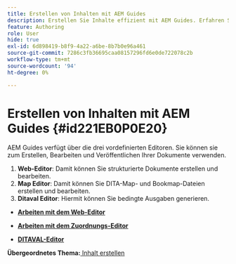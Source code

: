 ```yaml
---
title: Erstellen von Inhalten mit AEM Guides
description: Erstellen Sie Inhalte effizient mit AEM Guides. Erfahren Sie, wie Sie Ihre Dokumente in AEM Guides erstellen, bearbeiten und veröffentlichen.
feature: Authoring
role: User
hide: true
exl-id: 6d898419-b8f9-4a22-a6be-8b7b0e96a461
source-git-commit: 7286c3fb36695caa08157296fd6e0de722078c2b
workflow-type: tm+mt
source-wordcount: '94'
ht-degree: 0%

---
```


# Erstellen von Inhalten mit AEM Guides {#id221EB0P0E20}

AEM Guides verfügt über die drei vordefinierten Editoren. Sie können sie zum Erstellen, Bearbeiten und Veröffentlichen Ihrer Dokumente verwenden.

1. **Web-Editor**: Damit können Sie strukturierte Dokumente erstellen und bearbeiten.
1. **Map Editor**: Damit können Sie DITA-Map- und Bookmap-Dateien erstellen und bearbeiten.
1. **Ditaval Editor**: Hiermit können Sie bedingte Ausgaben generieren.

- **[Arbeiten mit dem Web-Editor](web-editor.md)**

- **[Arbeiten mit dem Zuordnungs-Editor](map-editor.md)**

- **[DITAVAL-Editor](ditaval-editor.md)**


**Übergeordnetes Thema:**[ Inhalt erstellen](authoring-content.md)
